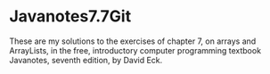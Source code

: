 # Javanotes7.7Git
These are my solutions to the exercises of chapter 7, on arrays and ArrayLists, in the free, introductory
computer programming textbook Javanotes, seventh edition, by David Eck.
